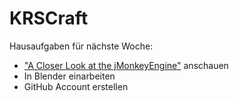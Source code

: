 # KRSCraft

Hausaufgaben für nächste Woche:
  - <a href="https://www.youtube.com/watch?v=0DexuIQ6JqU">"A Closer Look at the jMonkeyEngine"</a> anschauen
  - In Blender einarbeiten
  - GitHub Account erstellen
